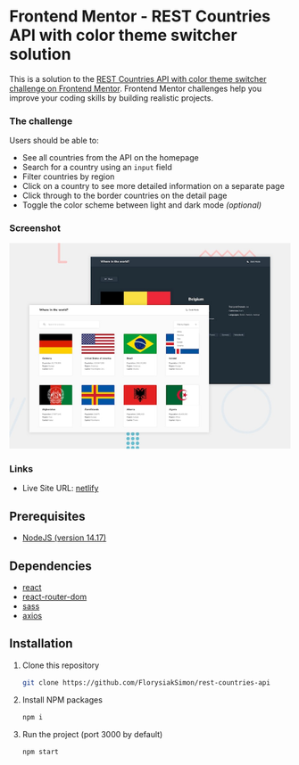# Frontend Mentor - REST Countries API with color theme switcher solution

This is a solution to the [REST Countries API with color theme switcher challenge on Frontend Mentor](https://www.frontendmentor.io/challenges/rest-countries-api-with-color-theme-switcher-5cacc469fec04111f7b848ca). Frontend Mentor challenges help you improve your coding skills by building realistic projects.

### The challenge

Users should be able to:

- See all countries from the API on the homepage
- Search for a country using an `input` field
- Filter countries by region
- Click on a country to see more detailed information on a separate page
- Click through to the border countries on the detail page
- Toggle the color scheme between light and dark mode _(optional)_

### Screenshot

![Lien](https://raw.githubusercontent.com/FlorysiakSimon/rest-countries-api/main/design/desktop-preview.jpg)

### Links

- Live Site URL: [netlify](https://sf-react-rest-countries-api.netlify.app/)

## Prerequisites

- [NodeJS (version 14.17)](https://nodejs.org/en/)

## Dependencies

- [react](https://reactjs.org/)
- [react-router-dom](https://reactrouter.com/web/guides/quick-start)
- [sass](https://sass-lang.com/)
- [axios](https://github.com/axios/axios)

## Installation

1. Clone this repository
   ```sh
   git clone https://github.com/FlorysiakSimon/rest-countries-api
   ```
2. Install NPM packages
   ```sh
   npm i
   ```
3. Run the project (port 3000 by default)
   ```sh
   npm start
   ```
